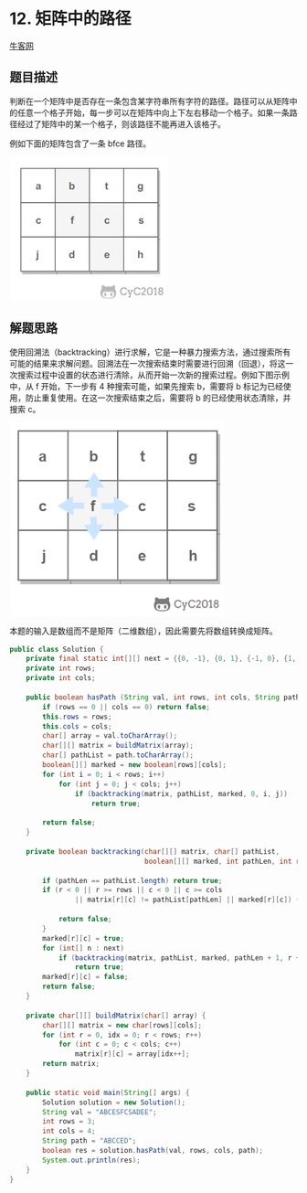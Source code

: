 # 12. 矩阵中的路径

[牛客网](https://www.nowcoder.com/practice/69fe7a584f0a445da1b6652978de5c38?tpId=13&tqId=11218&tab=answerKey&from=cyc_github)

## 题目描述

判断在一个矩阵中是否存在一条包含某字符串所有字符的路径。路径可以从矩阵中的任意一个格子开始，每一步可以在矩阵中向上下左右移动一个格子。如果一条路径经过了矩阵中的某一个格子，则该路径不能再进入该格子。

例如下面的矩阵包含了一条 bfce 路径。

![image-20220324093855618](../pics/1db1c7ea-0443-478b-8df9-7e33b1336cc4.png)

## 解题思路

使用回溯法（backtracking）进行求解，它是一种暴力搜索方法，通过搜索所有可能的结果来求解问题。回溯法在一次搜索结束时需要进行回溯（回退），将这一次搜索过程中设置的状态进行清除，从而开始一次新的搜索过程。例如下图示例中，从 f 开始，下一步有 4 种搜索可能，如果先搜索 b，需要将 b 标记为已经使用，防止重复使用。在这一次搜索结束之后，需要将 b 的已经使用状态清除，并搜索 c。

![image-20220324093855618](../pics/dc964b86-7a08-4bde-a3d9-e6ddceb29f98.png)

本题的输入是数组而不是矩阵（二维数组），因此需要先将数组转换成矩阵。

```java
public class Solution {
    private final static int[][] next = {{0, -1}, {0, 1}, {-1, 0}, {1, 0}};
    private int rows;
    private int cols;

    public boolean hasPath (String val, int rows, int cols, String path) {
        if (rows == 0 || cols == 0) return false;
        this.rows = rows;
        this.cols = cols;
        char[] array = val.toCharArray();
        char[][] matrix = buildMatrix(array);
        char[] pathList = path.toCharArray();
        boolean[][] marked = new boolean[rows][cols];
        for (int i = 0; i < rows; i++)
            for (int j = 0; j < cols; j++)
                if (backtracking(matrix, pathList, marked, 0, i, j))
                    return true;

        return false;
    }

    private boolean backtracking(char[][] matrix, char[] pathList,
                                 boolean[][] marked, int pathLen, int r, int c) {

        if (pathLen == pathList.length) return true;
        if (r < 0 || r >= rows || c < 0 || c >= cols
                || matrix[r][c] != pathList[pathLen] || marked[r][c]) {

            return false;
        }
        marked[r][c] = true;
        for (int[] n : next)
            if (backtracking(matrix, pathList, marked, pathLen + 1, r + n[0], c + n[1]))
                return true;
        marked[r][c] = false;
        return false;
    }

    private char[][] buildMatrix(char[] array) {
        char[][] matrix = new char[rows][cols];
        for (int r = 0, idx = 0; r < rows; r++)
            for (int c = 0; c < cols; c++)
                matrix[r][c] = array[idx++];
        return matrix;
    }

    public static void main(String[] args) {
        Solution solution = new Solution();
        String val = "ABCESFCSADEE";
        int rows = 3;
        int cols = 4;
        String path = "ABCCED";
        boolean res = solution.hasPath(val, rows, cols, path);
        System.out.println(res);
    }
}
```
